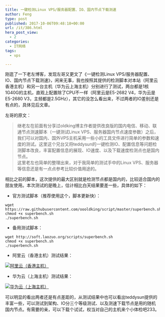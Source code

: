 ```yaml
---
title: 一键检测Linux VPS/服务器配置、IO、国内节点下载测速
author: Feng
type: post
published: 2017-10-06T09:48:18+00:00
url: /it/386.html
hera_post_view:
  - 2
categories:
  - IT网络
tags:
  - vps

---
```

刚逛了一下老左博客，发现左哥又更文了《一键检测Linux VPS/服务器配置、IO、国内节点下载测速》，闲来无事，我也按照其提供的检测脚本对本站（阿里云香港主机）和另一台主机（华为云上海主机）分别进行了测试，两台都是1核1G40G的主机，直观上配置除了CPU不一样（阿里云是E5-2682 V4，华为云是E5-2680 V3，主频都是2.5GHz），其它的没怎么看出来，不过两者的IO差别还是有点的，具体见后文章。

左哥的原文：

> 继老左在前面有分享过oldking博主作者提供改良版的国内电信、移动、联通节点测速脚本（一键测试Linux VPS、服务器国内节点速度参数）之后，我们可以对国内、国外VPS主机采用一些小的工具文件进行简单的参数和速度的测试。这里这个兄台又将teddysun的一键检测IO、配置信息等问题检测脚本改良，丰富配置信息的展现、IO速度、以及下载速度检测点也是国内节点。  
> 这里老左也简单的整理出来，对于我简单的测试手中的Linux VPS、服务器等信息还是有一点点参考比较价值用途的。

相比之前的脚本，这次提供的最大区别就是检测节点都是国内的，比较适合国内的朋友使用。本次测试的是晚上，估计相比白天结果要差一些，具体的如下：

  * 官方测试脚本（推荐使用这个，脚本更新快）：

<pre><code class="lang-python">wget https://raw.githubusercontent.com/oooldking/script/master/superbench.sh
chmod +x superbench.sh
./superbench.sh</code></pre>

  * 备用测试脚本：

<pre><code class="lang-python">wget http://soft.laozuo.org/scripts/superbench.sh
chmod +x superbench.sh
./superbench.sh</code></pre>

  * 阿里云（香港主机）测试结果：

[<img decoding="async" title="阿里云（香港主机）" src="https://cdn.uu126.cn/image/9/ec/fec7b1fe6fe32d1882f99e7103633.png" alt="阿里云（香港主机）" />][1]

  * 华为云（上海主机）测试结果：

[<img decoding="async" title="华为云（上海主机）" src="https://cdn.uu126.cn/image/d/4a/d182dbc231a82f26e5259968a7c1a.png" alt="华为云（上海主机）" />][2]

可以明显的看出两者还是有点差距的，从测试结果中也可以看出teddysun提供的丰富一些，可以测试到架构、IO分三个等级测试、以及测速下载节点是用的随机国内节点。有需要的亲，可以下载个试试，权当对自己的主机来个小体检吧233。

 [1]: https://cdn.uu126.cn/image/9/ec/fec7b1fe6fe32d1882f99e7103633.png
 [2]: https://cdn.uu126.cn/image/d/4a/d182dbc231a82f26e5259968a7c1a.png